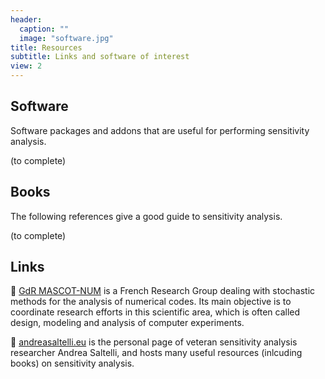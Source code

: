 ```yaml
---
header:
  caption: ""
  image: "software.jpg"
title: Resources
subtitle: Links and software of interest
view: 2
---
```


## Software

Software packages and addons that are useful for performing sensitivity analysis.

(to complete)

## Books

The following references give a good guide to sensitivity analysis.

(to complete)

## Links

:link: [GdR MASCOT-NUM](https://www.gdr-mascotnum.fr/) is a French Research Group dealing with stochastic methods for the analysis of numerical codes. Its main objective is to coordinate research efforts in this scientific area, which is often called design, modeling and analysis of computer experiments.

:link: [andreasaltelli.eu](http://www.andreasaltelli.eu/) is the personal page of veteran sensitivity analysis researcher Andrea Saltelli, and hosts many useful resources (inlcuding books) on sensitivity analysis.
